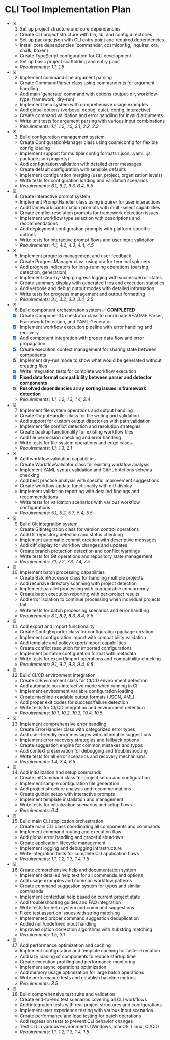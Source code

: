 # CLI Tool Implementation Plan

- [x] 1. Set up project structure and core dependencies





  - Create CLI project structure with bin, lib, and config directories
  - Set up package.json with CLI entry point and required dependencies
  - Install core dependencies (commander, cosmiconfig, inquirer, ora, chalk, boxen)
  - Create TypeScript configuration for CLI development
  - Set up basic project scaffolding and entry point
  - _Requirements: 1.1, 1.5_

- [x] 2. Implement command-line argument parsing





  - Create CommandParser class using commander.js for argument handling
  - Add main 'generate' command with options (output-dir, workflow-type, framework, dry-run)
  - Implement help system with comprehensive usage examples
  - Add global options (verbose, debug, quiet, config, interactive)
  - Create command validation and error handling for invalid arguments
  - Write unit tests for argument parsing with various input combinations
  - _Requirements: 1.1, 1.2, 1.5, 2.1, 2.2, 2.3_

- [x] 3. Build configuration management system
  - Create ConfigurationManager class using cosmiconfig for flexible config loading
  - Implement support for multiple config formats (.json, .yaml, .js, package.json property)
  - Add configuration validation with detailed error messages
  - Create default configuration with sensible defaults
  - Implement configuration merging (user, project, organization levels)
  - Write tests for configuration loading and validation scenarios
  - _Requirements: 6.1, 6.2, 6.3, 6.4, 6.5_

- [x] 4. Create interactive prompt system



  - Implement PromptHandler class using inquirer for user interactions
  - Add framework confirmation prompts with multi-select capabilities
  - Create conflict resolution prompts for framework detection issues
  - Implement workflow type selection with descriptions and recommendations
  - Add deployment configuration prompts with platform-specific options
  - Write tests for interactive prompt flows and user input validation
  - _Requirements: 4.1, 4.2, 4.3, 4.4, 4.5_

- [x] 5. Implement progress management and user feedback





  - Create ProgressManager class using ora for terminal spinners
  - Add progress indicators for long-running operations (parsing, detection, generation)
  - Implement step-by-step progress logging with success/error states
  - Create summary display with generated files and execution statistics
  - Add verbose and debug output modes with detailed information
  - Write tests for progress management and output formatting
  - _Requirements: 3.1, 3.2, 3.3, 3.4, 3.5_

- [x] 6. Build component orchestration system ✅ **COMPLETED**
  - [x] Create ComponentOrchestrator class to coordinate README Parser, Framework Detection, and YAML Generator
  - [x] Implement workflow execution pipeline with error handling and recovery
  - [x] Add component integration with proper data flow and error propagation
  - [x] Create execution context management for sharing state between components
  - [x] Implement dry-run mode to show what would be generated without creating files
  - [x] Write integration tests for complete workflow execution
  - [x] **Fixed data format compatibility between parser and detector components**
  - [x] **Resolved dependencies array sorting issues in framework detection**
  - _Requirements: 1.1, 1.2, 1.3, 1.4, 2.4_

- [x] 7. Implement file system operations and output handling










  - Create OutputHandler class for file writing and validation
  - Add support for custom output directories with path validation
  - Implement file conflict detection and resolution strategies
  - Create backup functionality for existing workflow files
  - Add file permission checking and error handling
  - Write tests for file system operations and edge cases
  - _Requirements: 1.1, 1.3, 2.1_

- [x] 8. Add workflow validation capabilities





  - Create WorkflowValidator class for existing workflow analysis
  - Implement YAML syntax validation and GitHub Actions schema checking
  - Add best practice analysis with specific improvement suggestions
  - Create workflow update functionality with diff display
  - Implement validation reporting with detailed findings and recommendations
  - Write tests for validation scenarios with various workflow configurations
  - _Requirements: 5.1, 5.2, 5.3, 5.4, 5.5_

- [x] 9. Build Git integration system





  - Create GitIntegration class for version control operations
  - Add Git repository detection and status checking
  - Implement automatic commit creation with descriptive messages
  - Add diff display for workflow changes and updates
  - Create branch protection detection and conflict warnings
  - Write tests for Git operations and repository state management
  - _Requirements: 7.1, 7.2, 7.3, 7.4, 7.5_

- [x] 10. Implement batch processing capabilities





  - Create BatchProcessor class for handling multiple projects
  - Add recursive directory scanning with project detection
  - Implement parallel processing with configurable concurrency
  - Create batch execution reporting with per-project results
  - Add error isolation to continue processing when individual projects fail
  - Write tests for batch processing scenarios and error handling
  - _Requirements: 8.1, 8.2, 8.3, 8.4, 8.5_

- [x] 11. Add export and import functionality





  - Create ConfigExporter class for configuration package creation
  - Implement configuration import with compatibility validation
  - Add template and policy export/import capabilities
  - Create conflict resolution for imported configurations
  - Implement portable configuration format with metadata
  - Write tests for export/import operations and compatibility checking
  - _Requirements: 9.1, 9.2, 9.3, 9.4, 9.5_

- [x] 12. Build CI/CD environment integration









  - Create CIEnvironment class for CI/CD environment detection
  - Add automatic non-interactive mode when running in CI
  - Implement environment variable configuration loading
  - Create machine-readable output formats (JSON, XML)
  - Add proper exit codes for success/failure detection
  - Write tests for CI/CD integration and environment detection
  - _Requirements: 10.1, 10.2, 10.3, 10.4, 10.5_

- [x] 13. Implement comprehensive error handling





  - Create ErrorHandler class with categorized error types
  - Add user-friendly error messages with actionable suggestions
  - Implement error recovery strategies and fallback options
  - Create suggestion engine for common mistakes and typos
  - Add context preservation for debugging and troubleshooting
  - Write tests for all error scenarios and recovery mechanisms
  - _Requirements: 1.4, 3.4, 6.5_

- [x] 14. Add initialization and setup commands





  - Create InitCommand class for project setup and configuration
  - Implement sample configuration file generation
  - Add project structure analysis and recommendations
  - Create guided setup with interactive prompts
  - Implement template installation and management
  - Write tests for initialization scenarios and setup flows
  - _Requirements: 6.4_

- [x] 15. Build main CLI application orchestration





  - Create main CLI class coordinating all components and commands
  - Implement command routing and execution flow
  - Add global error handling and graceful shutdown
  - Create application lifecycle management
  - Implement logging and debugging infrastructure
  - Write integration tests for complete CLI application flows
  - _Requirements: 1.1, 1.2, 1.3, 1.4, 1.5_

- [x] 16. Create comprehensive help and documentation system


  - Implement detailed help text for all commands and options
  - Add usage examples and common workflow patterns
  - Create command suggestion system for typos and similar commands
  - Implement contextual help based on current project state
  - Add troubleshooting guides and FAQ integration
  - Write tests for help system and command suggestions
  - Fixed test assertion issues with string matching
  - Implemented proper command suggestion deduplication
  - Added null/undefined input handling
  - Improved option correction algorithms with substring matching
  - _Requirements: 1.5, 3.1_

- [x] 17. Add performance optimization and caching





  - Implement configuration and template caching for faster execution
  - Add lazy loading of components to reduce startup time
  - Create execution profiling and performance monitoring
  - Implement async operations optimization
  - Add memory usage optimization for large batch operations
  - Write performance tests and establish baseline metrics
  - _Requirements: 8.5_

- [x] 18. Build comprehensive test suite and validation





  - Create end-to-end test scenarios covering all CLI workflows
  - Add integration tests with real project structures and configurations
  - Implement user experience testing with various input scenarios
  - Create performance and load testing for batch operations
  - Add regression tests to prevent CLI behavior changes
  - Test CLI in various environments (Windows, macOS, Linux, CI/CD)
  - _Requirements: 1.1, 1.2, 1.3, 1.4, 1.5_